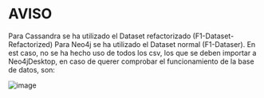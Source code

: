 # AVISO
Para Cassandra se ha utilizado el Dataset refactorizado (F1-Dataset-Refactorized)
Para Neo4j se ha utilizado el Dataset normal (F1-Dataser). En est caso, no se ha hecho uso de todos los csv, los que se deben importar a Neo4jDesktop, en caso de querer comprobar el funcionamiento de la base de datos, son: 

![image](https://user-images.githubusercontent.com/80246581/236619988-5feaf961-9313-4ce3-b532-c86461a7d6e3.png)
